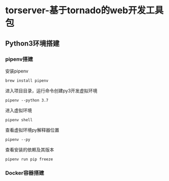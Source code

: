 # torserver-基于tornado的web开发工具包

## Python3环境搭建
### pipenv搭建
安装pipenv
```git
brew install pipenv
```
进入项目目录，运行命令创建py3开发虚拟环境
```git
pipenv --python 3.7
```
进入虚拟环境
```git
pipenv shell
```
查看虚拟环境py解释器位置
```git
pipenv --py
```
查看安装的依赖及其版本
```git
pipenv run pip freeze 
```
### Docker容器搭建